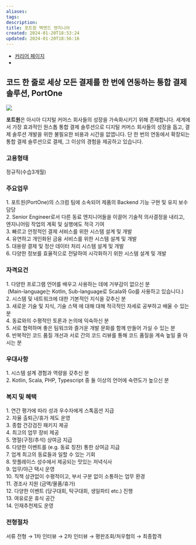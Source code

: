 ```yaml
---
aliases: 
tags: 
description:
title: 포트원 백엔드 엔지니어
created: 2024-01-20T18:53:24
updated: 2024-01-20T18:56:16
---
```

- [커리어 페이지](https://portone.career.greetinghr.com/o/6735)
- 

## 코드 한 줄로 세상 모든 결제를 한 번에 연동하는 통합 결제 솔루션, PortOne

  

![](https://opening-attachments.greetinghr.com/20230714/85ac0237-acdd-43b1-88b0-be2e20549f32/Linkedin%20Background%20image.jpg)  

**포트원**은 아시아 디지털 커머스 회사들의 성장을 가속화시키기 위해 존재합니다. 세계에서 가장 효과적인 원스톱 통합 결제 솔루션으로 디지털 커머스 회사들의 성장을 돕고, 결제 솔루션 개발을 위한 불필요한 비용과 시간을 없앱니다. 단 한 번의 연동에서 확장되는 통합 결제 솔루션으로 결제, 그 이상의 경험을 제공하고 있습니다. 

### 고용형태

정규직(수습3개월)

### 주요업무

1\. 포트원(PortOne)의 스크럼 팀에 소속되어 제품의 Backend 기능 구현 및 유지 보수 담당  
2\. Senior Engineer로서 다른 동료 엔지니어들을 이끌어 기술적 의사결정을 내리고, 엔지니어링 작업의 계획 및 실행에도 적극 기여  
3\. 빠르고 안정적인 결제 서비스를 위한 시스템 설계 및 개발  
4\. 유연하고 개인화된 금융 서비스를 위한 시스템 설계 및 개발  
5\. 대용량 결제 및 정산 데이터 처리 시스템 설계 및 개발  
6\. 다양한 정보를 효율적으로 전달하여 시각화하기 위한 시스템 설계 및 개발

### 자격요건

1\. 다양한 프로그램 언어를 배우고 사용하는 데에 거부감이 없으신 분  
 (Main-language는 Kotlin, Sub-language로 Scala와 Go를 사용하고 있습니다.)  
2\. 시스템 및 네트워크에 대한 기본적인 지식을 갖추신 분  
3\. 새로운 기술 및 지식, 기술 스택 에 대해 대해 적극적인 자세로 공부하고 배울 수 있는 분  
4\. 동료와의 수평적인 토론과 논의에 익숙하신 분  
5\. 서로 협력하며 좋은 팀워크와 즐거운 개발 문화를 함께 만들어 가실 수 있는 분  
6\. 반복적인 코드 품질 개선과 서로 간의 코드 리뷰를 통해 코드 품질을 계속 높일 줄 아시는 분

### 우대사항

1\. 시스템 설계 경험과 역량을 갖추신 분  
2\. Kotlin, Scala, PHP, Typescript 중 둘 이상의 언어에 숙련도가 높으신 분

### **복지 및 혜택**

1\. 연간 평가에 따라 성과 우수자에게 스톡옵션 지급  
2\. 자율 출퇴근/휴가 제도 운영  
3\. 종합 건강검진 패키지 제공  
4\. 최고의 업무 장비 제공  
5\. 명절(구정/추석) 상여금 지급  
6\. 다양한 이벤트를 (e.g. 동료 칭찬) 통한 상여금 지급  
7\. 업계 최고의 동료들과 일할 수 있는 기회  
8\. 핫플레이스 성수에서 제공되는 맛있는 저녁식사  
9\. 업무/야근 택시 운영  
10\. 직책 상관없이 수평적이고, 부서 구분 없이 소통하는 업무 환경  
11\. 경조사 지원 (금액/물품/휴가)  
12\. 다양한 이벤트 (당구대회, 탁구대회, 생일파티 etc.) 진행  
13\. 여유로운 휴식 공간  
14\. 인재추천제도 운영

### 전형절차

서류 전형 → 1차 인터뷰 → 2차 인터뷰 → 평판조회/처우협의 → 최종합격
